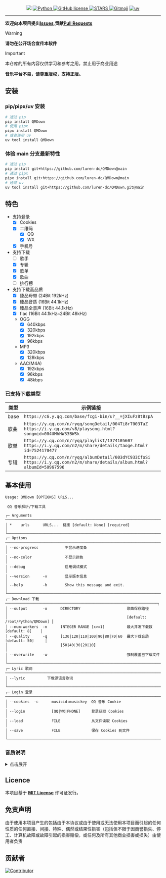 <div align="center">
    <a>
        <img src="https://socialify.git.ci/luren-dc/QMDown/image?description=1&font=Source%20Code%20Pro&language=1&logo=https%3A%2F%2Fy.qq.com%2Fmediastyle%2Fmod%2Fmobile%2Fimg%2Flogo.svg&name=1&pattern=Overlapping%20Hexagons&theme=Auto"/>
    </a>
    <a href="https://www.python.org">
        <img src="https://img.shields.io/badge/Python-3.10|3.11|3.12-blue" alt="Python"/>
    </a>
    <a href="https://github.com/luren-dc/QMDown?tab=MIT-1-ov-file">
        <img src="https://img.shields.io/github/license/luren-dc/QMDown" alt="GitHub license"/>
    </a>
    <a href="https://github.com/luren-dc/QMDown/stargazers">
        <img src="https://img.shields.io/github/stars/luren-dc/QMDown?color=yellow&label=Github%20Stars" alt="STARS"/>
    </a>
    <a href="https://gitmoji.dev"><img alt="Gitmoji" src="https://img.shields.io/badge/gitmoji-%20😜%20😍-FFDD67?style=flat-square"></a>
    <a href="https://github.com/astral-sh/uv">
      <img src="https://img.shields.io/endpoint?url=https://raw.githubusercontent.com/astral-sh/uv/main/assets/badge/v0.json" alt="uv"/>
    </a>
</div>

---

**欢迎向本项目提出[Issues](https://github.com/luren-dc/QMDown/issues),贡献[Pull Requests](https://github.com/luren-dc/QMDown/pulls)**

> [!WARNING]
> **请勿在公开场合宣传本软件**

> [!IMPORTANT]
> 本仓库的所有内容仅供学习和参考之用，禁止用于商业用途
>
> **音乐平台不易，请尊重版权，支持正版。**

## 安装

### pip/pipx/uv 安装

```bash
# 通过 pip
pip install QMDown
# 使用 pipx
pipx install QMDown
# 或者使用 uv
uv tool install QMDown
```

### 体验 main 分支最新特性

```bash
# 通过 pip
pip install git+https://github.com/luren-dc/QMDown@main
# 通过 pipx
pipx install git+https://github.com/luren-dc/QMDown@main
# 通过 uv
uv tool install git+https://github.com/luren-dc/QMDown.git@main
```

## 特色

- 支持登录
  - [x] Cookies
  - [x] 二维码
    - [x] QQ
    - [x] WX
  - [x] 手机号
- 支持下载
  - [ ] 歌手
  - [x] 专辑
  - [x] 歌单
  - [x] 歌曲
  - [ ] 排行榜
- 支持下载高品质
  - [x] 臻品母带 (24Bit 192kHz)
  - [x] 臻品音质 (16Bit 44.1kHz)
  - [x] 臻品全景声 (16Bit 44.1kHz)
  - [x] flac (16Bit 44.1kHz~24Bit 48kHz)
  - OGG
    - [x] 640kbps
    - [x] 320kbps
    - [x] 192kbps
    - [x] 96kbps
  - MP3
    - [x] 320kbps
    - [x] 128kbps
  - AAC(M4A)
    - [x] 192kbps
    - [x] 96kbps
    - [x] 48kbps

### 已支持下载类型

| 类型 | 示例链接                                                                                                                       |
| ---- | ------------------------------------------------------------------------------------------------------------------------------ |
| base | `https://c6.y.qq.com/base/fcgi-bin/u?__=jXIuFz8tBzpA`                                                                          |
| 歌曲 | `https://y.qq.com/n/ryqq/songDetail/004Ti8rT003TaZ` <br/> `https://i.y.qq.com/v8/playsong.html?songmid=004UMhHW33BWSk`         |
| 歌单 | `https://y.qq.com/n/ryqq/playlist/1374105607` <br/> `https://i.y.qq.com/n2/m/share/details/taoge.html?id=7524170477`           |
| 专辑 | `https://y.qq.com/n/ryqq/albumDetail/003dYC933CfoSi` <br/> `https://i.y.qq.com/n2/m/share/details/album.html?albumId=50967596` |

## 基本使用

```console
Usage: QMDown [OPTIONS] URLS...

 QQ 音乐解析/下载工具

╭─ Arguments ─────────────────────────────────────────────────────────────────────────╮
│ *    urls      URLS...  链接 [default: None] [required]                             │
╰─────────────────────────────────────────────────────────────────────────────────────╯
╭─ Options ───────────────────────────────────────────────────────────────────────────╮
│ --no-progress            不显示进度条                                               │
│ --no-color               不显示颜色                                                 │
│ --debug                  启用调试模式                                               │
│ --version      -v        显示版本信息                                               │
│ --help         -h        Show this message and exit.                                │
╰─────────────────────────────────────────────────────────────────────────────────────╯
╭─ Download 下载 ─────────────────────────────────────────────────────────────────────╮
│ --output       -o      DIRECTORY                     歌曲保存路径                   │
│                                                      [default: /root/Python/QMDown] │
│ --num-workers  -n      INTEGER RANGE [x>=1]          最大并发下载数 [default: 8]    │
│ --quality      -q      [130|120|110|100|90|80|70|60  最大下载音质 [default: 50]     │
│                        |50|40|30|20|10]                                             │
│ --overwrite    -w                                    强制覆盖已下载文件             │
╰─────────────────────────────────────────────────────────────────────────────────────╯
╭─ Lyric 歌词 ────────────────────────────────────────────────────────────────────────╮
│ --lyric          下载源语言歌词                                                     │
╰─────────────────────────────────────────────────────────────────────────────────────╯
╭─ Login 登录 ────────────────────────────────────────────────────────────────────────╮
│ --cookies  -c      musicid:musickey  QQ 音乐 Cookie                                 │
│ --login            [QQ|WX|PHONE]     登录获取 Cookies                               │
│ --load             FILE              从文件读取 Cookies                             │
│ --save             FILE              保存 Cookies 到文件                            │
╰─────────────────────────────────────────────────────────────────────────────────────╯╯
```

### 音质说明

<details>
<summary>点击展开</summary>

| 音频格式 | code |
| -------- | ---- |
| MASTER   | 130  |
| ATMOS_2  | 120  |
| ATMOS_51 | 110  |
| FLAC     | 100  |
| OGG_640  | 90   |
| OGG_320  | 80   |
| MP3_320  | 70   |
| OGG_192  | 60   |
| MP3_128  | 50   |
| OGG_96   | 40   |
| ACC_192  | 30   |
| ACC_96   | 20   |
| ACC_48   | 10   |

</details>

## Licence

本项目基于 **[MIT License](https://github.com/luren-dc/QMDown?tab=MIT-1-ov-file)** 许可证发行。

## 免责声明

由于使用本项目产生的包括由于本协议或由于使用或无法使用本项目而引起的任何性质的任何直接、间接、特殊、偶然或结果性损害（包括但不限于因商誉损失、停工、计算机故障或故障引起的损害赔偿，或任何及所有其他商业损害或损失）由使用者负责

## 贡献者

[![Contributor](https://contrib.rocks/image?repo=luren-dc/QMDown)](https://github.com/luren-dc/QMDown/graphs/contributors)
